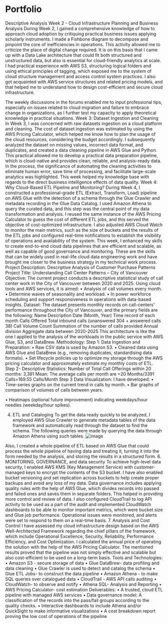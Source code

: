 # Portfolio
Descriptive Analysis 
Week 2 - Cloud Infrastructure Planning and Business Analysis
During Week 2, I gained a comprehensive knowledge of how to approach cloud adoption by critiquing practical business issues applying scholarly instruments. I made a Fishbone diagram to decompose and pinpoint the core of inefficiencies in operations. This activity allowed me to criticize the place of digital change required. It is on this basis that I came up with a Data Lake architecture that could fit both structured and unstructured data, but also is essential for cloud-friendly analytics at scale.
I had practical experience with AWS S3, structuring logical folders and using ethical principles of tagging, which exposed me to the system of cloud structure management and access control system practices. I also got acquainted with AWS service structures and related pricing models, and that helped me to understand how to design cost-efficient and secure cloud infrastructure.

The weekly discussions in the forums enabled me to input professional tips, especially on issues related to cloud migration and failure to embrace change in organizations, as I further test my capacity to apply theoretical knowledge in practical situations.
Week 3: Dataset Ingestion and Cleaning
In Week 3, I was concerned with raw datasets ingestion on a cloud platform and cleaning. The cost of dataset ingestion was estimated by using the AWS Pricing Calculator, which helped me know how to plan the usage of the cloud resources, considering the budget accordingly. I subsequently analyzed the dataset on missing values, incorrect data format, and duplicates, and created a data cleaning pipeline in AWS Glue and Python.
This practical allowed me to develop a practical data preparation pipeline, which is cloud-native and provides clean, reliable, and analysis-ready data. In the process, the significance of automating the cleaning activities to eliminate human error, save time of processing, and facilitate large-scale analytics was highlighted. This week helped my knowledge base with regards to the direct business intelligence effects of data quality.
Week 4: Why Cloud-Based ETL Pipeline and Monitoring?
During Week 4, I constructed a professional-grade ETL (Extract, Transform, Load) pipeline on AWS Glue with the detection of a schema through the Glue Crawler and metadata recording in the Glue Data Catalog. I used Amazon Athena to query the curated data, and this step was the central point of my data transformation and analysis.
I reused the same instance of the AWS Pricing Calculator to guess the cost of different ETL jobs, and this served the objective of cost-optimized infrastructure. I also adjusted AWS Cloud Watch to monitor the main metrics, such as the size of buckets and the results of the ETL jobs and configured real-time notifications to establish the visibility of operations and availability of the system.
This week, I enhanced my skills to create end-to-end cloud data pipelines that are efficient and scalable, as well as capable of good governance and monitoring. These are the skills that can be widely used in real-life cloud data engineering work and have brought me closer to the business strategy in my technical work process.
Project Description: Descriptive Analysis of Customer Purchase Patterns
Project Title: Understanding Call Center Patterns – City of Vancouver
Objective: 
The current project conducts a descriptive statistical study of call center work in the City of Vancouver between 2020 and 2025. Using cloud tools and AWS services, it is aimed:
•	Analysis of call volumes every month.
•	Determine waves of seasonality and workload.
•	In power workforce scheduling and support responsiveness in operations with data-based insights.
Dataset: The dataset presents monthly records on call-centers' performance throughout the City of Vancouver, and the primary fields are the following:
Name			Description
Date (Month, Year) 	Time record of each month
Calls Offered		Total inbound calls (unanswered 304 + answered calls 38)
Call Volume Count 	Summation of the number of calls provided
Annual division 	Aggregate data between 2020-2025
This architecture is like the one I applied to the analysis of the workloads in the public service with AWS Glue, S3, and DataBrew.
Methodology:
Step 1: Data Ingestion and Preparation:
•	Raw CSV data is used by Amazon S3.
•	Cleaned data using AWS Glue and DataBrew (e.g., removing duplicates, standardising data formats).
•	Set lifecycle policies up to optimize my storage through the AWS pricing calculator and approximately estimate my monthly costs of ETL.
Step 2- Descriptive Statistics:
Number of Total Call Offerings within 20 months: 3,391
Mean: The average calls per month are
=20 Months/3391 Calls=169.55 Calls/Month 
Step 3 Data Visualization:
I have developed:
•	Time-series graphs on the current trend in calls by month.
•	Bar graphs of comparison of volumes of calls between years.

•	Heatmaps (optional future improvement) indicating weekdays/hour needles (weekday/hour spikes).

4. ETL and Cataloging
To get the data ready quickly to be analyzed, I employed AWS Glue Crawler to generate metadata tables of the data framework and automatically read through the dataset to find the schema. The following queries were made by querying the data through Amazon Athena using such tables.
![image](https://github.com/user-attachments/assets/478e712a-7b7f-4bf5-98c3-1772feb3d053)

Also, I created a whole pipeline of ETL based on AWS Glue that could process the whole pipeline of having data and treating it, turning it into the form needed by the analysis, and storing the results in a structured form.
6. MONITORING, GOVERNANCE, and data security
To achieve high-level data security, I enabled AWS KMS (Key Management Service) with customer-managed keys to encrypt the contents of the S3 bucket. I have also enabled bucket versioning and set replication across buckets to help create proper backups and avoid any loss of my data.
Data governance includes applying quality rules with the help of AWS Glue, which divides records into passed and failed ones and saves them in separate folders. This helped in providing more control and review of data.
I also configured CloudTrail to log API activity to be used as a part of the audit and implemented CloudWatch dashboards to be able to monitor important metrics, which were bucket size and Glue job performance. Operational issues were monitored, and alerts were set to respond to them on a real-time basis.
7. Analysis and Cost Control
I have assessed my cloud infrastructure design based on the AWS Well-Architected Framework regarding the chief pillars of the framework, which include Operational Excellence, Security, Reliability, Performance Efficiency, and Cost Optimization.
I calculated the annual price of operating the solution with the help of the AWS Pricing Calculator. The mentioned results proved that the pipeline was not simply effective and scalable but also cost-efficient to be used on a long-term basis.
Tools and Technologies:
•	Amazon S3 - secure storage of data
•	Glue DataBrew- data profiling and data cleaning
•	Glue Crawler is used to detect and catalog the schema
•	Glue ETL Jobs- to construct the data pipeline
•	Amazon Athena - to make SQL queries over catalogued data
•	CloudTrail - AWS API calls auditing
•	CloudWatch- to observe and notify
•	Athena SQL- Analysis and Reporting
•	AWS Pricing Calculator- cost estimation
Deliverables:
•	A trusted, cloud ETL pipeline with managed AWS services
•	Data governance model: A classification of the records into the pass/fail groups according to the quality checks.
•	Interactive dashboards to include Athena and/or QuickSight to make informative visualizations
•	A cost breakdown report proving the low cost of operations of the pipeline

